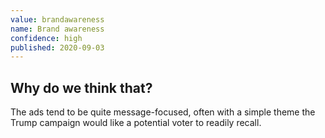 ```yaml
---
value: brandawareness
name: Brand awareness
confidence: high
published: 2020-09-03
---
```


## Why do we think that?

The ads tend to be quite message-focused, often with a simple theme the Trump campaign would like a potential voter to readily recall. 
